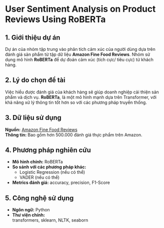 # User Sentiment Analysis on Product Reviews Using RoBERTa

## 1. Giới thiệu dự án  
Dự án của nhóm tập trung vào phân tích cảm xúc của người dùng dựa trên đánh giá sản phẩm từ tập dữ liệu **Amazon Fine Food Reviews**. Nhóm sử dụng mô hình **RoBERTa** để dự đoán cảm xúc (tích cực/ tiêu cực) từ khách hàng.

## 2. Lý do chọn đề tài  
Việc hiểu được đánh giá của khách hàng sẽ giúp doanh nghiệp cải thiện sản phẩm và dịch vụ. **RoBERTa**, là một mô hình mạnh dựa trên Transformer, với khả năng xử lý thông tin tốt hơn so với các phương pháp truyền thống.

## 3. Dữ liệu sử dụng  
**Nguồn:** [Amazon Fine Food Reviews](https://www.kaggle.com/datasets/snap/amazon-fine-food-reviews)  
**Thông tin:** Bao gồm hơn 500.000 đánh giá thực phẩm trên Amazon.

## 4. Phương pháp nghiên cứu  
- **Mô hình chính:** RoBERTa  
- **So sánh với các phương pháp khác:**  
  - Logistic Regression (nếu có thể)  
  - VADER (nếu có thể)  
- **Metrics đánh giá:** accuracy, precision, F1-Score

## 5. Công nghệ sử dụng  
- **Ngôn ngữ:** Python  
- **Thư viện chính:**  
 transformers, sklearn, NLTK, seaborn
